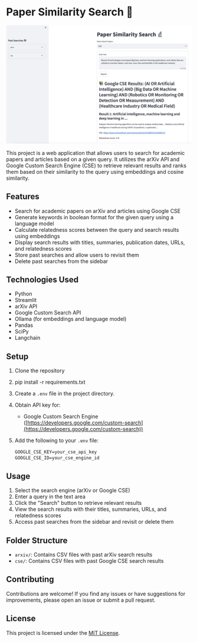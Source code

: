 # Paper Similarity Search 🔬

![App Screenshot](interface.png)

This project is a web application that allows users to search for academic papers and articles based on a given query. It utilizes the arXiv API and Google Custom Search Engine (CSE) to retrieve relevant results and ranks them based on their similarity to the query using embeddings and cosine similarity.

## Features

- Search for academic papers on arXiv and articles using Google CSE
- Generate keywords in boolean format for the given query using a language model
- Calculate relatedness scores between the query and search results using embeddings
- Display search results with titles, summaries, publication dates, URLs, and relatedness scores
- Store past searches and allow users to revisit them
- Delete past searches from the sidebar

## Technologies Used

- Python
- Streamlit
- arXiv API
- Google Custom Search API
- Ollama (for embeddings and language model)
- Pandas
- SciPy
- Langchain

## Setup

1. Clone the repository
2. pip install -r requirements.txt 
3. Create a `.env` file in the project directory. 
4. Obtain API key for:
    * Google Custom Search Engine ([https://developers.google.com/custom-search](https://developers.google.com/custom-search))
5. Add the following to your `.env` file:

   ```
   GOOGLE_CSE_KEY=your_cse_api_key
   GOOGLE_CSE_ID=your_cse_engine_id
   ```

## Usage

1. Select the search engine (arXiv or Google CSE)
2. Enter a query in the text area
3. Click the "Search" button to retrieve relevant results
4. View the search results with their titles, summaries, URLs, and relatedness scores
5. Access past searches from the sidebar and revisit or delete them

## Folder Structure

- `arxiv/`: Contains CSV files with past arXiv search results
- `cse/`: Contains CSV files with past Google CSE search results

## Contributing

Contributions are welcome! If you find any issues or have suggestions for improvements, please open an issue or submit a pull request.

## License

This project is licensed under the [MIT License](LICENSE).